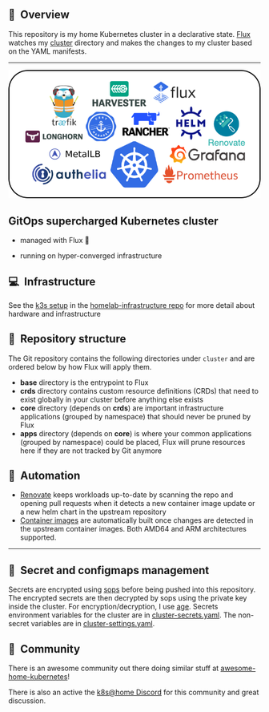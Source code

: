 
## :book:&nbsp; Overview

This repository is my home Kubernetes cluster in a declarative state.
[Flux](https://github.com/fluxcd/flux2) watches my [cluster](./cluster/) directory and makes the changes to my cluster based on the YAML manifests.

---

![Kubernetes](docs/tech-stack.drawio.png)
## GitOps supercharged Kubernetes cluster
* managed with Flux :robot:

* running on hyper-converged infrastructure

## :computer:&nbsp; Infrastructure

See the [k3s setup](https://github.com/billimek/homelab-infrastructure/tree/master/k3s) in the [homelab-infrastructure repo](https://github.com/billimek/homelab-infrastructure) for more detail about hardware and infrastructure

## :open_file_folder:&nbsp; Repository structure

The Git repository contains the following directories under `cluster` and are ordered below by how Flux will apply them.

- **base** directory is the entrypoint to Flux
- **crds** directory contains custom resource definitions (CRDs) that need to exist globally in your cluster before anything else exists
- **core** directory (depends on **crds**) are important infrastructure applications (grouped by namespace) that should never be pruned by Flux
- **apps** directory (depends on **core**) is where your common applications (grouped by namespace) could be placed, Flux will prune resources here if they are not tracked by Git anymore

## :robot:&nbsp; Automation

* [Renovate](https://github.com/renovatebot/renovate) keeps workloads up-to-date by scanning the repo and opening pull requests when it detects a new container image update or a new helm chart in the upstream repository
* [Container images](https://github.com/Arsenikki/container-images) are automatically built once changes are detected in the upstream container images. Both AMD64 and ARM architectures supported. 

---

## :lock_with_ink_pen:&nbsp; Secret and configmaps management

Secrets are encrypted using [sops](https://github.com/mozilla/sops) before being pushed into this repository.
The encrypted secrets are then decrypted by sops using the private key inside the cluster.
For encryption/decryption, I use [age](https://github.com/FiloSottile/age).
Secrets environment variables for the cluster are in [cluster-secrets.yaml](.cluster/base/cluster-secrets.yaml).
The non-secret variables are in [cluster-settings.yaml](.cluster/base/cluster-settings.yaml).

## :handshake:&nbsp; Community

There is an awesome community out there doing similar stuff at [awesome-home-kubernetes](https://github.com/k8s-at-home/awesome-home-kubernetes)!

There is also an active the [k8s@home Discord](https://discord.gg/7PbmHRK) for this community and great discussion.